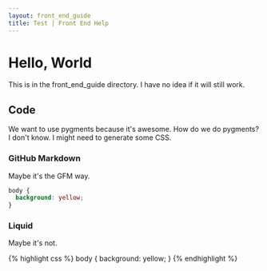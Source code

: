 ```yaml
---
layout: front_end_guide
title: Test | Front End Help
---
```


# Hello, World

This is in the front_end_guide directory. I have no idea if it will still work.

## Code

We want to use pygments because it's awesome. How do we do pygments? I don't know. I might need to generate some CSS.

### GitHub Markdown

Maybe it's the GFM way.

```css
body {
  background: yellow;
}
```

### Liquid

Maybe it's not.

{% highlight css %}
body {
  background: yellow;
}
{% endhighlight %}
